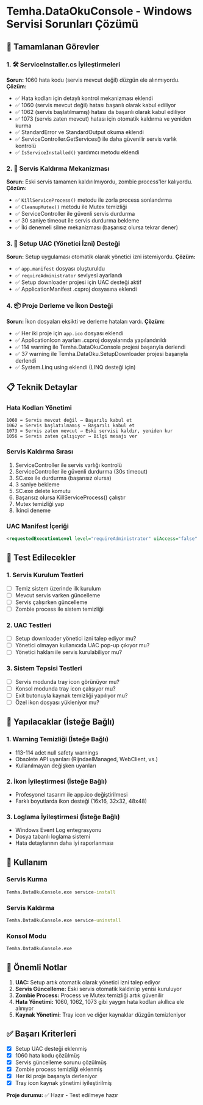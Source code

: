 # Temha.DataOkuConsole - Windows Servisi Sorunları Çözümü

## 🎯 Tamamlanan Görevler

### 1. 🛠️ ServiceInstaller.cs İyileştirmeleri

**Sorun:** 1060 hata kodu (servis mevcut değil) düzgün ele alınmıyordu.
**Çözüm:** 
- ✅ Hata kodları için detaylı kontrol mekanizması eklendi
- ✅ 1060 (servis mevcut değil) hatası başarılı olarak kabul ediliyor
- ✅ 1062 (servis başlatılmamış) hatası da başarılı olarak kabul ediliyor
- ✅ 1073 (servis zaten mevcut) hatası için otomatik kaldırma ve yeniden kurma
- ✅ StandardError ve StandardOutput okuma eklendi
- ✅ ServiceController.GetServices() ile daha güvenilir servis varlık kontrolü
- ✅ `IsServiceInstalled()` yardımcı metodu eklendi

### 2. 🔄 Servis Kaldırma Mekanizması

**Sorun:** Eski servis tamamen kaldırılmıyordu, zombie process'ler kalıyordu.
**Çözüm:**
- ✅ `KillServiceProcess()` metodu ile zorla process sonlandırma
- ✅ `CleanupMutex()` metodu ile Mutex temizliği
- ✅ ServiceController ile güvenli servis durdurma
- ✅ 30 saniye timeout ile servis durdurma bekleme
- ✅ İki denemeli silme mekanizması (başarısız olursa tekrar dener)

### 3. 🚀 Setup UAC (Yönetici İzni) Desteği

**Sorun:** Setup uygulaması otomatik olarak yönetici izni istemiyordu.
**Çözüm:**
- ✅ `app.manifest` dosyası oluşturuldu
- ✅ `requireAdministrator` seviyesi ayarlandı
- ✅ Setup downloader projesi için UAC desteği aktif
- ✅ ApplicationManifest .csproj dosyasına eklendi

### 4. 📦 Proje Derleme ve İkon Desteği

**Sorun:** İkon dosyaları eksikti ve derleme hataları vardı.
**Çözüm:**
- ✅ Her iki proje için `app.ico` dosyası eklendi
- ✅ ApplicationIcon ayarları .csproj dosyalarında yapılandırıldı
- ✅ 114 warning ile Temha.DataOkuConsole projesi başarıyla derlendi
- ✅ 37 warning ile Temha.DataOku.SetupDownloader projesi başarıyla derlendi
- ✅ System.Linq using eklendi (LINQ desteği için)

## 📋 Teknik Detaylar

### Hata Kodları Yönetimi
```
1060 = Servis mevcut değil → Başarılı kabul et
1062 = Servis başlatılmamış → Başarılı kabul et  
1073 = Servis zaten mevcut → Eski servisi kaldır, yeniden kur
1056 = Servis zaten çalışıyor → Bilgi mesajı ver
```

### Servis Kaldırma Sırası
1. ServiceController ile servis varlığı kontrolü
2. ServiceController ile güvenli durdurma (30s timeout)
3. SC.exe ile durdurma (başarısız olursa)
4. 3 saniye bekleme
5. SC.exe delete komutu
6. Başarısız olursa KillServiceProcess() çalıştır
7. Mutex temizliği yap
8. İkinci deneme

### UAC Manifest İçeriği
```xml
<requestedExecutionLevel level="requireAdministrator" uiAccess="false" />
```

## 🧪 Test Edilecekler

### 1. Servis Kurulum Testleri
- [ ] Temiz sistem üzerinde ilk kurulum
- [ ] Mevcut servis varken güncelleme
- [ ] Servis çalışırken güncelleme
- [ ] Zombie process ile sistem temizliği

### 2. UAC Testleri  
- [ ] Setup downloader yönetici izni talep ediyor mu?
- [ ] Yönetici olmayan kullanıcıda UAC pop-up çıkıyor mu?
- [ ] Yönetici hakları ile servis kurulabiliyor mu?

### 3. Sistem Tepsisi Testleri
- [ ] Servis modunda tray icon görünüyor mu?
- [ ] Konsol modunda tray icon çalışıyor mu?
- [ ] Exit butonuyla kaynak temizliği yapılıyor mu?
- [ ] Özel ikon dosyası yükleniyor mu?

## 🔧 Yapılacaklar (İsteğe Bağlı)

### 1. Warning Temizliği (İsteğe Bağlı)
- 113-114 adet null safety warnings
- Obsolete API uyarıları (RijndaelManaged, WebClient, vs.)
- Kullanılmayan değişken uyarıları

### 2. İkon İyileştirmesi (İsteğe Bağlı)
- Profesyonel tasarım ile app.ico değiştirilmesi
- Farklı boyutlarda ikon desteği (16x16, 32x32, 48x48)

### 3. Loglama İyileştirmesi (İsteğe Bağlı)
- Windows Event Log entegrasyonu
- Dosya tabanlı loglama sistemi
- Hata detaylarının daha iyi raporlanması

## 🚀 Kullanım

### Servis Kurma
```cmd
Temha.DataOkuConsole.exe service-install
```

### Servis Kaldırma  
```cmd
Temha.DataOkuConsole.exe service-uninstall
```

### Konsol Modu
```cmd
Temha.DataOkuConsole.exe
```

## 📝 Önemli Notlar

1. **UAC:** Setup artık otomatik olarak yönetici izni talep ediyor
2. **Servis Güncelleme:** Eski servis otomatik kaldırılıp yenisi kuruluyor
3. **Zombie Process:** Process ve Mutex temizliği artık güvenilir
4. **Hata Yönetimi:** 1060, 1062, 1073 gibi yaygın hata kodları akıllıca ele alınıyor
5. **Kaynak Yönetimi:** Tray icon ve diğer kaynaklar düzgün temizleniyor

## ✅ Başarı Kriterleri

- [x] Setup UAC desteği eklenmiş
- [x] 1060 hata kodu çözülmüş  
- [x] Servis güncelleme sorunu çözülmüş
- [x] Zombie process temizliği eklenmiş
- [x] Her iki proje başarıyla derleniyor
- [x] Tray icon kaynak yönetimi iyileştirilmiş

**Proje durumu:** ✅ Hazır - Test edilmeye hazır
